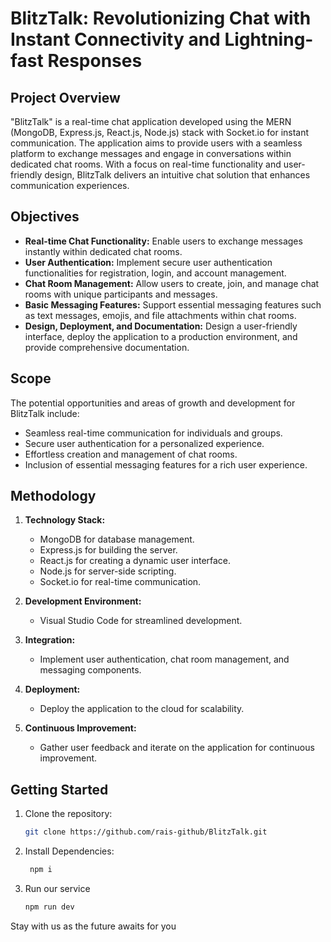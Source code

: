 # BlitzTalk: Revolutionizing Chat with Instant Connectivity and Lightning-fast Responses

## Project Overview

"BlitzTalk" is a real-time chat application developed using the MERN (MongoDB, Express.js, React.js, Node.js) stack with Socket.io for instant communication. The application aims to provide users with a seamless platform to exchange messages and engage in conversations within dedicated chat rooms. With a focus on real-time functionality and user-friendly design, BlitzTalk delivers an intuitive chat solution that enhances communication experiences.

## Objectives

- **Real-time Chat Functionality:** Enable users to exchange messages instantly within dedicated chat rooms.
- **User Authentication:** Implement secure user authentication functionalities for registration, login, and account management.
- **Chat Room Management:** Allow users to create, join, and manage chat rooms with unique participants and messages.
- **Basic Messaging Features:** Support essential messaging features such as text messages, emojis, and file attachments within chat rooms.
- **Design, Deployment, and Documentation:** Design a user-friendly interface, deploy the application to a production environment, and provide comprehensive documentation.

## Scope

The potential opportunities and areas of growth and development for BlitzTalk include:

- Seamless real-time communication for individuals and groups.
- Secure user authentication for a personalized experience.
- Effortless creation and management of chat rooms.
- Inclusion of essential messaging features for a rich user experience.

## Methodology

1. **Technology Stack:**

   - MongoDB for database management.
   - Express.js for building the server.
   - React.js for creating a dynamic user interface.
   - Node.js for server-side scripting.
   - Socket.io for real-time communication.

2. **Development Environment:**

   - Visual Studio Code for streamlined development.

3. **Integration:**

   - Implement user authentication, chat room management, and messaging components.

4. **Deployment:**

   - Deploy the application to the cloud for scalability.

5. **Continuous Improvement:**
   - Gather user feedback and iterate on the application for continuous improvement.

## Getting Started

1. Clone the repository:

   ```bash
   git clone https://github.com/rais-github/BlitzTalk.git

   ```

2. Install Dependencies:

   ```bash
    npm i

   ```

3. Run our service
   ```bash
   npm run dev
   ```

Stay with us as the future awaits for you
